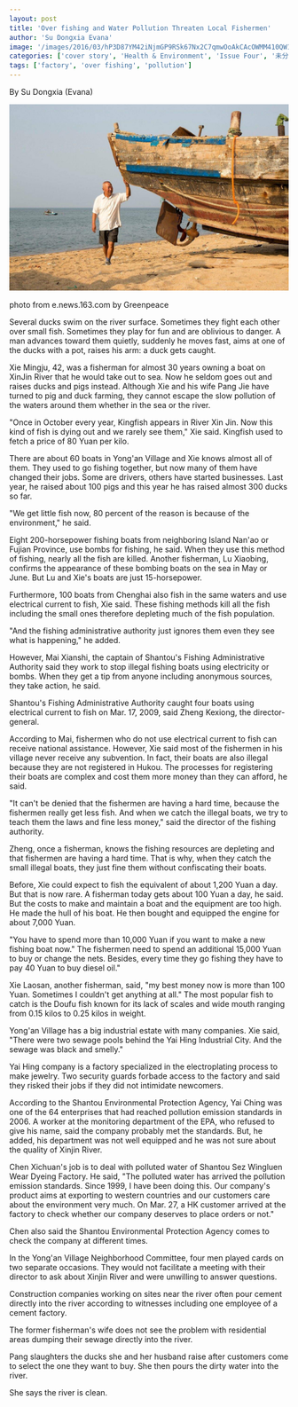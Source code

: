 ```yaml
---
layout: post
title: 'Over fishing and Water Pollution Threaten Local Fishermen'
author: 'Su Dongxia Evana'
image: '/images/2016/03/hP3D87YM42iNjmGP9RSk67Nx2C7qmwOoAkCAcOWMM410QW1447417263852compressflag.jpg'
categories: ['cover story', 'Health & Environment', 'Issue Four', '未分类']
tags: ['factory', 'over fishing', 'pollution']
---
```


By Su Dongxia (Evana)

[![overfishing](/images/2016/03/hP3D87YM42iNjmGP9RSk67Nx2C7qmwOoAkCAcOWMM410QW1447417263852compressflag.jpg)](http://e.news.163.com/docs/99/2015111320/B8B11QF6051484PE.html)

photo from e.news.163.com by Greenpeace

Several ducks swim on the river surface. Sometimes they fight each other over small fish. Sometimes they play for fun and are oblivious to danger. A man advances toward them quietly, suddenly he moves fast, aims at one of the ducks with a pot, raises his arm: a duck gets caught.

Xie Mingju, 42, was a fisherman for almost 30 years owning a boat on XinJin River that he would take out to sea. Now he seldom goes out and raises ducks and pigs instead. Although Xie and his wife Pang Jie have turned to pig and duck farming, they cannot escape the slow pollution of the waters around them whether in the sea or the river.

"Once in October every year, Kingfish appears in River Xin Jin. Now this kind of fish is dying out and we rarely see them," Xie said. Kingfish used to fetch a price of 80 Yuan per kilo.

There are about 60 boats in Yong'an Village and Xie knows almost all of them. They used to go fishing together, but now many of them have changed their jobs. Some are drivers, others have started businesses. Last year, he raised about 100 pigs and this year he has raised almost 300 ducks so far.

"We get little fish now, 80 percent of the reason is because of the environment," he said.

Eight 200-horsepower fishing boats from neighboring Island Nan'ao or Fujian Province, use bombs for fishing, he said. When they use this method of fishing, nearly all the fish are killed. Another fisherman, Lu Xiaobing, confirms the appearance of these bombing boats on the sea in May or June. But Lu and Xie's boats are just 15-horsepower.

Furthermore, 100 boats from Chenghai also fish in the same waters and use electrical current to fish, Xie said. These fishing methods kill all the fish including the small ones therefore depleting much of the fish population.

"And the fishing administrative authority just ignores them even they see what is happening," he added.

However, Mai Xianshi, the captain of Shantou's Fishing Administrative Authority said they work to stop illegal fishing boats using electricity or bombs. When they get a tip from anyone including anonymous sources, they take action, he said.

Shantou's Fishing Administrative Authority caught four boats using electrical current to fish on Mar. 17, 2009, said Zheng Kexiong, the director-general.

According to Mai, fishermen who do not use electrical current to fish can receive national assistance. However, Xie said most of the fishermen in his village never receive any subvention. In fact, their boats are also illegal because they are not registered in Hukou. The processes for registering their boats are complex and cost them more money than they can afford, he said.

"It can't be denied that the fishermen are having a hard time, because the fishermen really get less fish. And when we catch the illegal boats, we try to teach them the laws and fine less money," said the director of the fishing authority.

Zheng, once a fisherman, knows the fishing resources are depleting and that fishermen are having a hard time. That is why, when they catch the small illegal boats, they just fine them without confiscating their boats.

Before, Xie could expect to fish the equivalent of about 1,200 Yuan a day. But that is now rare. A fisherman today gets about 100 Yuan a day, he said. But the costs to make and maintain a boat and the equipment are too high. He made the hull of his boat. He then bought and equipped the engine for about 7,000 Yuan.

"You have to spend more than 10,000 Yuan if you want to make a new fishing boat now." The fishermen need to spend an additional 15,000 Yuan to buy or change the nets. Besides, every time they go fishing they have to pay 40 Yuan to buy diesel oil."

Xie Laosan, another fisherman, said, "my best money now is more than 100 Yuan. Sometimes I couldn't get anything at all." The most popular fish to catch is the Doufu fish known for its lack of scales and wide mouth ranging from 0.15 kilos to 0.25 kilos in weight.

Yong'an Village has a big industrial estate with many companies. Xie said, "There were two sewage pools behind the Yai Hing Industrial City. And the sewage was black and smelly."

Yai Hing company is a factory specialized in the electroplating process to make jewelry. Two security guards forbade access to the factory and said they risked their jobs if they did not intimidate newcomers.

According to the Shantou Environmental Protection Agency, Yai Ching was one of the 64 enterprises that had reached pollution emission standards in 2006. A worker at the monitoring department of the EPA, who refused to give his name, said the company probably met the standards. But, he added, his department was not well equipped and he was not sure about the quality of Xinjin River.

Chen Xichuan's job is to deal with polluted water of Shantou Sez Wingluen Wear Dyeing Factory. He said, "The polluted water has arrived the pollution emission standards. Since 1999, I have been doing this. Our company's product aims at exporting to western countries and our customers care about the environment very much. On Mar. 27, a HK customer arrived at the factory to check whether our company deserves to place orders or not."

Chen also said the Shantou Environmental Protection Agency comes to check the company at different times.

In the Yong'an Village Neighborhood Committee, four men played cards on two separate occasions. They would not facilitate a meeting with their director to ask about Xinjin River and were unwilling to answer questions.

Construction companies working on sites near the river often pour cement directly into the river according to witnesses including one employee of a cement factory.

The former fisherman's wife does not see the problem with residential areas dumping their sewage directly into the river.

Pang slaughters the ducks she and her husband raise after customers come to select the one they want to buy. She then pours the dirty water into the river.

She says the river is clean.